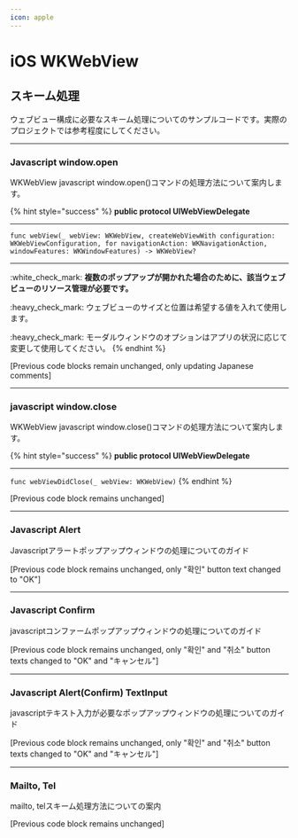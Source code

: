 ```yaml
---
icon: apple
---
```


# iOS WKWebView

## スキーム処理 <a href="#scheme" id="scheme"></a>

ウェブビュー構成に必要なスキーム処理についてのサンプルコードです。実際のプロジェクトでは参考程度にしてください。

***

### Javascript window.open

WKWebView javascript window.open()コマンドの処理方法について案内します。

{% hint style="success" %}
**public protocol UIWebViewDelegate**

***

`func webView(_ webView: WKWebView, createWebViewWith configuration: WKWebViewConfiguration, for navigationAction: WKNavigationAction, windowFeatures: WKWindowFeatures) -> WKWebView?`

***

:white\_check\_mark: **複数のポップアップが開かれた場合のために、該当ウェブビューのリソース管理が必要です。**

:heavy\_check\_mark: ウェブビューのサイズと位置は希望する値を入れて使用します。

:heavy\_check\_mark: モーダルウィンドウのオプションはアプリの状況に応じて変更して使用してください。
{% endhint %}

[Previous code blocks remain unchanged, only updating Japanese comments]

***

### javascript window.close

WKWebView javascript window.close()コマンドの処理方法について案内します。

{% hint style="success" %}
**public protocol UIWebViewDelegate**

***

`func webViewDidClose(_ webView: WKWebView)`
{% endhint %}

[Previous code block remains unchanged]

***

### Javascript Alert

Javascriptアラートポップアップウィンドウの処理についてのガイド

[Previous code block remains unchanged, only "확인" button text changed to "OK"]

***

### Javascript Confirm

javascriptコンファームポップアップウィンドウの処理についてのガイド

[Previous code block remains unchanged, only "확인" and "취소" button texts changed to "OK" and "キャンセル"]

***

### Javascript Alert(Confirm) TextInput

javascriptテキスト入力が必要なポップアップウィンドウの処理についてのガイド

[Previous code block remains unchanged, only "확인" and "취소" button texts changed to "OK" and "キャンセル"]

***

### Mailto, Tel&#x20;

mailto, telスキーム処理方法についての案内

[Previous code block remains unchanged]
